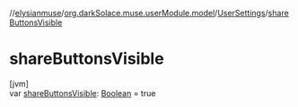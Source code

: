 //[elysianmuse](../../../index.md)/[org.darkSolace.muse.userModule.model](../index.md)/[UserSettings](index.md)/[shareButtonsVisible](share-buttons-visible.md)

# shareButtonsVisible

[jvm]\
var [shareButtonsVisible](share-buttons-visible.md): [Boolean](https://kotlinlang.org/api/latest/jvm/stdlib/kotlin/-boolean/index.html) = true
